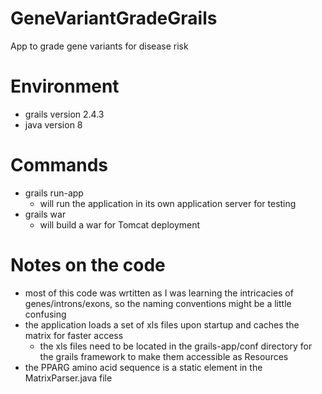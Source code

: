 # GeneVariantGradeGrails
App to grade gene variants for disease risk

# Environment
- grails version 2.4.3
- java version 8

# Commands
* grails run-app
  * will run the application in its own application server for testing
* grails war
  * will build a war for Tomcat deployment

# Notes on the code
* most of this code was wrtitten as I was learning the intricacies of genes/introns/exons, so the naming conventions might be a little confusing
* the application loads a set of xls files upon startup and caches the matrix for faster access
  * the xls files need to be located in the grails-app/conf directory for the grails framework to make them accessible as Resources
* the PPARG amino acid sequence is a static element in the MatrixParser.java file

